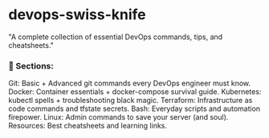 # devops-swiss-knife
"A complete collection of essential DevOps commands, tips, and cheatsheets."


### 📁 Sections:

Git: Basic + Advanced git commands every DevOps engineer must know.
Docker: Container essentials + docker-compose survival guide.
Kubernetes: kubectl spells + troubleshooting black magic.
Terraform: Infrastructure as code commands and tfstate secrets.
Bash: Everyday scripts and automation firepower.
Linux: Admin commands to save your server (and soul).
Resources: Best cheatsheets and learning links.
